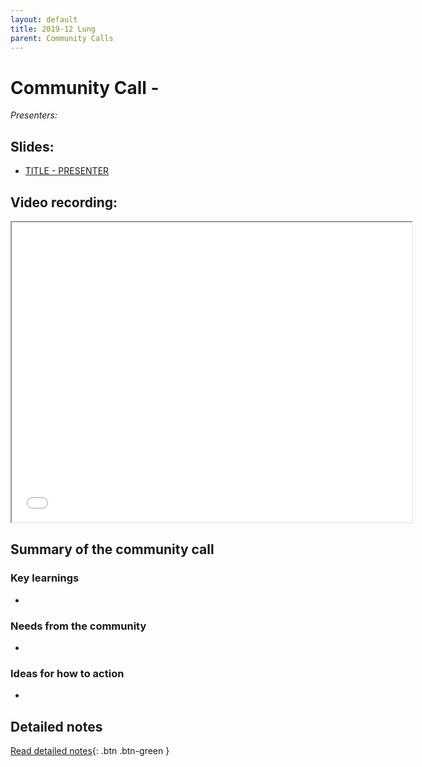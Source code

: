 ```yaml
---
layout: default
title: 2019-12 Lung
parent: Community Calls
---
```

<script src="https://kit.fontawesome.com/fc66878563.js" crossorigin="anonymous"></script>
# <MONTH> Community Call - <THEME>

*Presenters:* 

## Slides:
- [TITLE - PRESENTER](LINK)

## Video recording:
<iframe src="<https://drive.google.com/file/d/<GOOGLE ID>/preview" width="640" height="480"></iframe>

## Summary of the <MONTH> community call

### Key learnings

- 

### Needs from the community
- 
  
### Ideas for how to action
- 

## Detailed notes

[<i class="fab fa-readme"></i> Read detailed notes](<GOOGLE LINK>){: .btn .btn-green }
